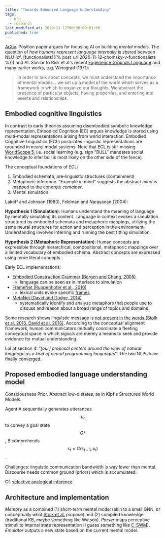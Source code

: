 ```yaml
---
title: "Towards Embodied Language Understanding"
tags:
  - nlp
  - research
last_modified_at: 2020-11-12T00:00:00+01:00
published: true
---
```



[ArXiv](https://arxiv.org/pdf/2005.00311.pdf). Position paper argues for
focusing AI on building *mental models*. The question of *how humans represent
language internally* is shared between NLU
(cf. [functionalists]({% post_url 2020-11-12-chomsky-v-functionalists %}))
and AI. Similar to Bisk et al's
recent [Experience Grounds Language](https://arxiv.org/pdf/2004.10151.pdf) and
many earlier works, e.g. Winograd (1971):

> In order to talk about concepts, we must understand the importance of mental
> models... we set up a model of the world which serves as a framework in which
> to organize our thoughts. We abstract the presence of particular objects,
> having properties, and entering into events and relationships.


## Embodied cognitive linguistics

In contrast to early theories assuming disembodied symbolic knowledge
representation, Embodied Cognition (EC) argues knowledge is stored using
multi-modal representations arising from world interaction. Embodied Cognitive
Linguistics (ECL) postulates linguistic representations are grounded in neural
modal systems. Note that ECL is still missing [WorldScope
5](https://arxiv.org/pdf/2004.10151.pdf), i.e.  social learning (e.g. sign
"BULL" mandates social knowledge to infer bull is most likely on the other side
of the fence).

The conceptual foundations of ECL:
1. Embodied schemata, pre-linguistic structures (containment)
2. Metaphoric inference. "Example *in* mind" suggests the abstract *mind* is
   mapped to the concrete *container*.
3. Mental simulation

Lakoff and Johnson (1980), Feldman and Narayanan (2004):

**Hypothesis 1 (Simulation)**: Humans understand the meaning of language by
mentally simulating its content. Language in context evokes a simulation
structured by embodied schemata and metaphoric mappings, utilizing the same
neural structures for action and perception in the environment. Understanding
involves inferring and running the best fitting simulation.

**Hypothesis 2 (Metaphoric Representation)**: Human concepts are expressible
through hierarchical, compositional, metaphoric mappings over a limited
vocabulary of embodied schema. Abstract concepts are expressed using more
literal concepts.

Early ECL implementations:
* [Embodied Construction Grammar (Bergen and Chang, 2005)](https://www1.icsi.berkeley.edu/~nchang/pubs/ecg.pdf)
  * language can be seen as in interface to simulation
* [FrameNet (Ruppenhofer et al., 2016)](https://framenet.icsi.berkeley.edu/fndrupal/)
  * lexical units evoke specific [frames](https://en.wikipedia.org/wiki/Frame_semantics_(linguistics))
* [MetaNet (David and Dodge, 2014)](https://metanet.icsi.berkeley.edu/metanet/)
  * systematically identify and analyze metaphors that people use to discuss and
    reason about a broad range of topics and domains

Some research shows linguistic message is [not present in the words (Stolk et
al. 2016, David et al. 2016)](https://www.researchgate.net/figure/A-Shift-in-Our-Conceptualization-of-Human-Mutual-Understanding-To-date-several_fig1_290220014).
According to the conceptual alignment framework, human communicators mutually
coordinate a fleeting conceptual space in which signals are merely a means to
seek and provide evidence for mutual understanding.

Lol at section 4: "*[our] proposal centers around the view of natural language as
a kind of neural programming languages*". The two NLPs have finally converged.


## Proposed embodied language understanding model

Consciousness Prior.
Abstract low-d states, as in Kipf's Structured World Models.

Agent A sequentially generates utterances $$u_t$$ to convey a goal state $$G*$$,
B comprehends $$s_t=C(s_{t-1},u_t)$$.

Challenges: linguistic communication bandwidth is way lower than mental.
Discourse needs common ground (priors) which is accumulated.

Cf. [selective analogical inference](https://groups.psych.northwestern.edu/gentner/papers/gentner&Forbus_2011.pdf)


## Architecture and implementation

*Memory* as a combined (1) short-term mental model (akin to a small GNN, or
conceptually what [Stolk et al.](https://www.researchgate.net/publication/290220014_Conceptual_Alignment_How_Brains_Achieve_Mutual_Understanding)
propose) and (2) compiled knowledge (traditional KB, maybe something like Watson).
*Parser* maps perceptive stimuli to internal state representation (I guess
something like [C-SWM](https://arxiv.org/abs/1911.12247)).
*Emulator* outputs a new state based on the current mental model.

